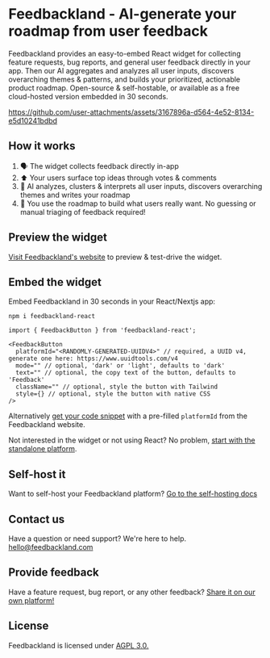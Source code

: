 # Feedbackland - AI-generate your roadmap from user feedback

Feedbackland provides an easy-to-embed React widget for collecting feature requests, bug reports, and general user feedback directly in your app. Then our AI aggregates and analyzes all user inputs, discovers overarching themes & patterns, and builds your prioritized, actionable product roadmap. Open-source & self-hostable, or available as a free cloud-hosted version embedded in 30 seconds.

https://github.com/user-attachments/assets/3167896a-d564-4e52-8134-e5d10241bdbd

## How it works

1. 🗣️ The widget collects feedback directly in-app
2. ⬆️ Your users surface top ideas through votes & comments
3. 🤖 AI analyzes, clusters & interprets all user inputs, discovers overarching themes and writes your roadmap
4. 🚀 You use the roadmap to build what users really want. No guessing or manual triaging of feedback required!

## Preview the widget

[Visit Feedbackland's website](https://www.feedbackland.com) to preview & test-drive the widget.

## Embed the widget

Embed Feedbackland in 30 seconds in your React/Nextjs app:

```
npm i feedbackland-react
```

```tsx
import { FeedbackButton } from 'feedbackland-react';

<FeedbackButton
  platformId="<RANDOMLY-GENERATED-UUIDV4>" // required, a UUID v4, generate one here: https://www.uuidtools.com/v4
  mode="" // optional, 'dark' or 'light', defaults to 'dark'
  text="" // optional, the copy text of the button, defaults to 'Feedback'
  className="" // optional, style the button with Tailwind
  style={} // optional, style the button with native CSS
/>
```

Alternatively [get your code snippet](https://www.feedbackland.com/#embed) with a pre-filled `platformId` from the Feedbackland website.

Not interested in the widget or not using React? No problem, [start with the standalone platform](https://get-started.feedbackland.com).

## Self-host it

Want to self-host your Feedbackland platform? [Go to the self-hosting docs](https://github.com/feedbackland/feedbackland/blob/main/SELFHOSTING.md)

## Contact us

Have a question or need support? We're here to help. [hello@feedbackland.com](mailto:hello@feedbackland.com)

## Provide feedback

Have a feature request, bug report, or any other feedback? [Share it on our own platform!](https://dogfood.feedbackland.com)

## License

Feedbackland is licensed under [AGPL 3.0.](https://github.com/feedbackland/feedbackland?tab=AGPL-3.0-1-ov-file)
